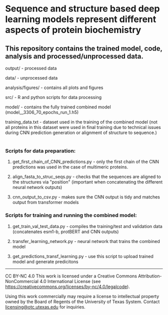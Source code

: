 # Sequence and structure based deep learning models represent different aspects of protein biochemistry
## This repository contains the trained model, code, analysis and processed/unprocessed data.

output/ - processed data

data/ - unprocessed data

analysis/figures/ - contains all plots and figures

src/ - R and python scripts for data processing

model/ - contains the fully trained combined model (model__3306_70_epochs_run_1.h5)

training_data.txt - dataset used in the training of the combined model (not all proteins in this dataset were used in final training due to technical issues during CNN prediction generation or alignment of structure to sequence.)
<br />
<br />

### Scripts for data preparation:

1) get_first_chain_of_CNN_predictions.py - only the first chain of the CNN predictions was used in the case of multimeric proteins. 

2) align_fasta_to_struc_seqs.py - checks that the sequences are aligned to the structures via "position" (important when concatenating the different neural network outputs)

3) cnn_output_to_csv.py - makes sure the CNN output is tidy and matches output from transformer models


### Scripts for training and running the combined model:

1) get_train_val_test_data.py - compiles the training/test and validation data (concatenates esm1-b, protBERT and CNN outputs)

2) transfer_learning_network.py - neural network that trains the combined model

3) get_predictions_transf_learning.py - use this script to upload trained model and generate predicitons

---

CC BY-NC 4.0 This work is licensed under a Creative Commons Attribution-NonCommercial 4.0 International License (see https://creativecommons.org/licenses/by-nc/4.0/legalcode).

Using this work commercially may require a license to intellectual property owned by the Board of Regents of the University of Texas System. Contact licensing@otc.utexas.edu for inquiries.

